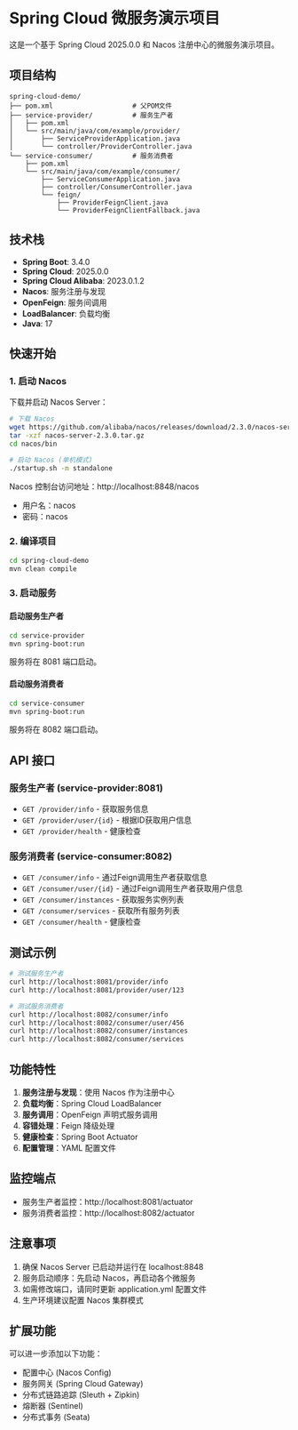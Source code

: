 # Spring Cloud 微服务演示项目

这是一个基于 Spring Cloud 2025.0.0 和 Nacos 注册中心的微服务演示项目。

## 项目结构

```
spring-cloud-demo/
├── pom.xml                    # 父POM文件
├── service-provider/          # 服务生产者
│   ├── pom.xml
│   └── src/main/java/com/example/provider/
│       ├── ServiceProviderApplication.java
│       └── controller/ProviderController.java
└── service-consumer/          # 服务消费者
    ├── pom.xml
    └── src/main/java/com/example/consumer/
        ├── ServiceConsumerApplication.java
        ├── controller/ConsumerController.java
        └── feign/
            ├── ProviderFeignClient.java
            └── ProviderFeignClientFallback.java
```

## 技术栈

- **Spring Boot**: 3.4.0
- **Spring Cloud**: 2025.0.0
- **Spring Cloud Alibaba**: 2023.0.1.2
- **Nacos**: 服务注册与发现
- **OpenFeign**: 服务间调用
- **LoadBalancer**: 负载均衡
- **Java**: 17

## 快速开始

### 1. 启动 Nacos

下载并启动 Nacos Server：

```bash
# 下载 Nacos
wget https://github.com/alibaba/nacos/releases/download/2.3.0/nacos-server-2.3.0.tar.gz
tar -xzf nacos-server-2.3.0.tar.gz
cd nacos/bin

# 启动 Nacos (单机模式)
./startup.sh -m standalone
```

Nacos 控制台访问地址：http://localhost:8848/nacos
- 用户名：nacos
- 密码：nacos

### 2. 编译项目

```bash
cd spring-cloud-demo
mvn clean compile
```

### 3. 启动服务

#### 启动服务生产者

```bash
cd service-provider
mvn spring-boot:run
```

服务将在 8081 端口启动。

#### 启动服务消费者

```bash
cd service-consumer
mvn spring-boot:run
```

服务将在 8082 端口启动。

## API 接口

### 服务生产者 (service-provider:8081)

- `GET /provider/info` - 获取服务信息
- `GET /provider/user/{id}` - 根据ID获取用户信息
- `GET /provider/health` - 健康检查

### 服务消费者 (service-consumer:8082)

- `GET /consumer/info` - 通过Feign调用生产者获取信息
- `GET /consumer/user/{id}` - 通过Feign调用生产者获取用户信息
- `GET /consumer/instances` - 获取服务实例列表
- `GET /consumer/services` - 获取所有服务列表
- `GET /consumer/health` - 健康检查

## 测试示例

```bash
# 测试服务生产者
curl http://localhost:8081/provider/info
curl http://localhost:8081/provider/user/123

# 测试服务消费者
curl http://localhost:8082/consumer/info
curl http://localhost:8082/consumer/user/456
curl http://localhost:8082/consumer/instances
curl http://localhost:8082/consumer/services
```

## 功能特性

1. **服务注册与发现**：使用 Nacos 作为注册中心
2. **负载均衡**：Spring Cloud LoadBalancer
3. **服务调用**：OpenFeign 声明式服务调用
4. **容错处理**：Feign 降级处理
5. **健康检查**：Spring Boot Actuator
6. **配置管理**：YAML 配置文件

## 监控端点

- 服务生产者监控：http://localhost:8081/actuator
- 服务消费者监控：http://localhost:8082/actuator

## 注意事项

1. 确保 Nacos Server 已启动并运行在 localhost:8848
2. 服务启动顺序：先启动 Nacos，再启动各个微服务
3. 如需修改端口，请同时更新 application.yml 配置文件
4. 生产环境建议配置 Nacos 集群模式

## 扩展功能

可以进一步添加以下功能：
- 配置中心 (Nacos Config)
- 服务网关 (Spring Cloud Gateway)
- 分布式链路追踪 (Sleuth + Zipkin)
- 熔断器 (Sentinel)
- 分布式事务 (Seata)